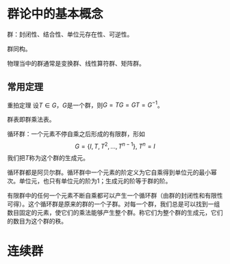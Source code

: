 # 群论中的基本概念
群：封闭性、结合性、单位元存在性、可逆性。

群同构。

物理当中的群通常是变换群、线性算符群、矩阵群。

## 常用定理
重拍定理 设$T \in G$，$G$是一个群，则$G=TG=GT=G^{-1}$。

群表即群乘法表。

循环群：一个元素不停自乘之后形成的有限群，形如
$$
G = \{I, T, T^2, \ldots, T^{n-1} \}, \; T^n = I
$$
我们把$T$称为这个群的生成元。

循环群都是阿贝尔群。循环群中一个元素的阶定义为它自乘得到单位元的最小幂次。单位元，也只有单位元的阶为1；生成元的阶等于群的阶。

有限群中的任何一个元素不断自乘都可以产生一个循环群（由群的封闭性和有限性可得）。这个循环群是原来的群的一个子群。对每一个群，我们总是可以找到一组数目固定的元素，使它们的乘法能够产生整个群。称它们为整个群的生成元，它们的数目为这个群的秩。

# 连续群

